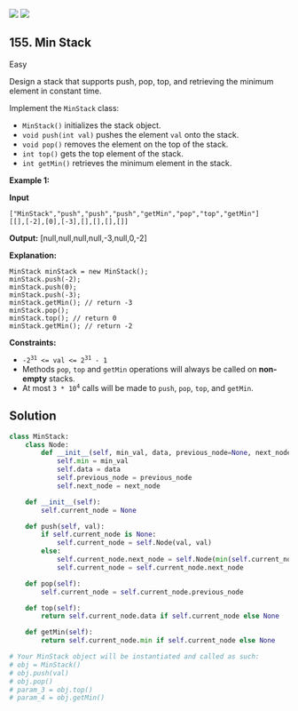 [![](https://img.shields.io/github/stars/javadev/LeetCode-in-All?label=Stars&style=flat-square)](https://github.com/javadev/LeetCode-in-All)
[![](https://img.shields.io/github/forks/javadev/LeetCode-in-All?label=Fork%20me%20on%20GitHub%20&style=flat-square)](https://github.com/javadev/LeetCode-in-All/fork)

## 155\. Min Stack

Easy

Design a stack that supports push, pop, top, and retrieving the minimum element in constant time.

Implement the `MinStack` class:

*   `MinStack()` initializes the stack object.
*   `void push(int val)` pushes the element `val` onto the stack.
*   `void pop()` removes the element on the top of the stack.
*   `int top()` gets the top element of the stack.
*   `int getMin()` retrieves the minimum element in the stack.

**Example 1:**

**Input**

    ["MinStack","push","push","push","getMin","pop","top","getMin"]
    [[],[-2],[0],[-3],[],[],[],[]]

**Output:** [null,null,null,null,-3,null,0,-2]

**Explanation:**

    MinStack minStack = new MinStack();
    minStack.push(-2);
    minStack.push(0);
    minStack.push(-3);
    minStack.getMin(); // return -3
    minStack.pop();
    minStack.top(); // return 0
    minStack.getMin(); // return -2 

**Constraints:**

*   <code>-2<sup>31</sup> <= val <= 2<sup>31</sup> - 1</code>
*   Methods `pop`, `top` and `getMin` operations will always be called on **non-empty** stacks.
*   At most <code>3 * 10<sup>4</sup></code> calls will be made to `push`, `pop`, `top`, and `getMin`.

## Solution

```python
class MinStack:
    class Node:
        def __init__(self, min_val, data, previous_node=None, next_node=None):
            self.min = min_val
            self.data = data
            self.previous_node = previous_node
            self.next_node = next_node

    def __init__(self):
        self.current_node = None

    def push(self, val):
        if self.current_node is None:
            self.current_node = self.Node(val, val)
        else:
            self.current_node.next_node = self.Node(min(self.current_node.min, val), val, self.current_node)
            self.current_node = self.current_node.next_node

    def pop(self):
        self.current_node = self.current_node.previous_node

    def top(self):
        return self.current_node.data if self.current_node else None

    def getMin(self):
        return self.current_node.min if self.current_node else None

# Your MinStack object will be instantiated and called as such:
# obj = MinStack()
# obj.push(val)
# obj.pop()
# param_3 = obj.top()
# param_4 = obj.getMin()
```